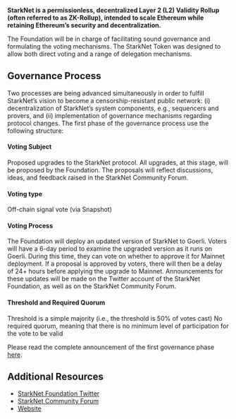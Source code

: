 **StarkNet is a permissionless, decentralized Layer 2 (L2) Validity Rollup (often referred to as ZK-Rollup), intended to scale Ethereum while retaining Ethereum’s security and decentralization.**

The Foundation will be in charge of facilitating sound governance and formulating the voting mechanisms. The StarkNet Token was designed to allow both direct voting and a range of delegation mechanisms.

Governance Process
------------------
Two processes are being advanced simultaneously in order to fulfill StarkNet’s vision to become a censorship-resistant public network: (i) decentralization of StarkNet’s system components, e.g., sequencers and provers, and (ii) implementation of governance mechanisms regarding protocol changes. The first phase of the governance process use the following structure:

#### Voting Subject
Proposed upgrades to the StarkNet protocol. All upgrades, at this stage, will be proposed by the Foundation. The proposals will reflect discussions, ideas, and feedback raised in the StarkNet Community Forum.

#### Voting type
Off-chain signal vote (via Snapshot)

#### Voting Process
The Foundation will deploy an updated version of StarkNet to Goerli.
Voters will have a 6-day period to examine the upgraded version as it runs on Goerli. During this time, they can vote on whether to approve it for Mainnet deployment.
If a proposal is approved by voters, there will then be a delay of 24+ hours before applying the upgrade to Mainnet.
Announcements for these updates will be made on the Twitter account of the StarkNet Foundation, as well as on the StarkNet Community Forum.

#### Threshold and Required Quorum
Threshold is a simple majority (i.e., the threshold is 50% of votes cast)
No required quorum, meaning that there is no minimum level of participation for the vote to be valid

Please read the complete announcement of the first governance phase [here](https://medium.com/starknet-foundation/starknets-governance-first-phase-4614c7566f40).

Additional Resources
--------------------

* [StarkNet Foundation Twitter](https://twitter.com/StarkNetFndn)
* [StarkNet Community Forum](https://gov.uniswap.org/)
* [Website](https://starkware.co/)
